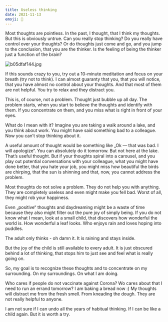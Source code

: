 ```yaml
---
title: Useless thinking
date: 2021-11-13
emoji: 🧠
---
```


Most thoughts are pointless. In the past, I thought, that I think my thoughts. But this is obviously untrue. Can you really stop thinking? Do you really have control over your thoughts? Or do thoughts just come and go, and you jump to the conclusion, that you are the thinker. Is the feeling of being the thinker just a function of the brain?

![b05dfaf144.jpg](/images/b05dfaf144.jpg)

If this sounds crazy to you, try out a 10-minute meditation and focus on your breath (try not to think). I can almost guaranty that you, that you will notice, that you have almost no control about your thoughts. And that most of them are not helpful. You try to relax and they distract you.

This is, of course, not a problem. Thought just bubble up all day. The problem starts, when you start to believe the thoughts and identify with them. If you concentrate on them, and you miss what is right in front of your eyes.

What do I mean with it? Imagine you are taking a walk around a lake, and you think about work. You might have said something bad to a colleague. Now you can’t stop thinking about it.

A useful amount of thought would be something like „Ok — that was bad. I will apologize“. You can absolutely do it tomorrow. But not here at the lake. That’s useful thought. But if your thoughts spiral into a carousel, and you play out potential conversations with your colleague, what you might have done better, that you hate your job, you might miss how beautiful the birds are chirping, that the sun is shinning and that, now, you cannot address the problem.

Most thoughts do not solve a problem. They do not help you with anything. They are completely useless and even might make you fell bad. Worst of all, they might rob your happiness.

Even „positive“ thoughts and daydreaming might be a waste of time because they also might filter out the pure joy of simply being. If you do not know what I mean, look at a small child, that discovers how wonderful the world is. How wonderful a leaf looks. Who enjoys rain and loves hoping into puddles.

The adult only thinks - oh damn it. It is raining and stays inside.

But the joy of the child is still available to every adult. It is just obscured behind a lot of thinking, that stops him to just see and feel what is really going on.

So, my goal is to recognize these thoughts and to concentrate on my surrounding. On my surroundings. On what I am doing.

Who cares if people do not vaccinate against Corona? Wo cares about that I need to run an errand tomorrow? I am baking a bread now :) My thoughts will distract me from the fresh smell. From kneading the dough. They are not really helpful to anyone.

I am not sure if I can undo all the years of habitual thinking. If I can be like a child again. But it is worth a try.